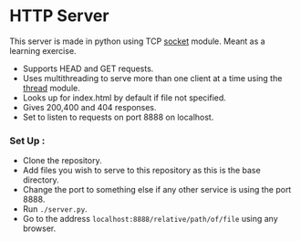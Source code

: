# HTTP Server

This server is made in python using TCP [socket](https://docs.python.org/3/library/socket.html) module. Meant as a learning exercise.
- Supports HEAD and GET requests.
- Uses multithreading to serve more than one client at a time using the [thread](https://docs.python.org/3/library/thread.html) module.
- Looks up for index.html by default if file not specified.
- Gives 200,400 and 404 responses.
- Set to listen to requests on port 8888 on localhost.

### Set Up : 
- Clone the repository.
- Add files you wish to serve to this repository as this is the base directory.
- Change the port to something else if any other service is using the port 8888.
- Run `./server.py`.
- Go to the address `localhost:8888/relative/path/of/file` using any browser.
